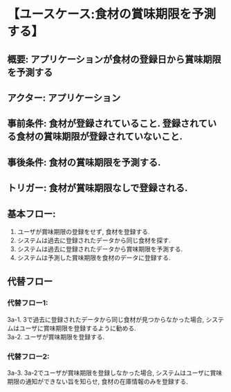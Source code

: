 # 【ユースケース:食材の賞味期限を予測する】  
## 概要:  アプリケーションが食材の登録日から賞味期限を予測する  
## アクター:  アプリケーション  
## 事前条件:  食材が登録されていること. 登録されている食材の賞味期限が登録されていないこと.  
## 事後条件:  食材の賞味期限を予測する.  
## トリガー:  食材が賞味期限なしで登録される.  
## 基本フロー:   
1. ユーザが賞味期限の登録をせず, 食材を登録する.  
2. システムは過去に登録されたデータから同じ食材を探す.  
3. システムは過去に登録されたデータから賞味期限を予測する.  
4. システムは予測した賞味期限を食材のデータに登録する.  
  
## 代替フロー  
### 代替フロー1:    
3a-1. 3で過去に登録されたデータから同じ食材が見つからなかった場合, システムはユーザに賞味期限を登録するように勧める.  
3a-2. ユーザが賞味期限を登録する.  
  
### 代替フロー2:  
3a-3. 3a-2でユーザが賞味期限を登録しなかった場合, システムはユーザに賞味期限の通知ができない旨を知らせ, 食材の在庫情報のみを登録する.  
